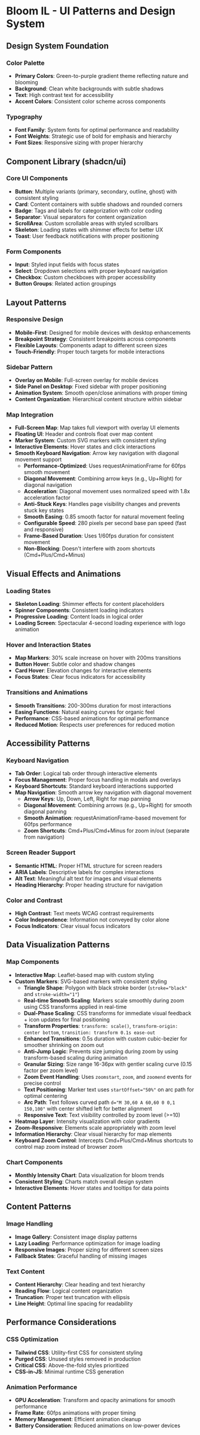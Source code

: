 # Bloom IL - UI Patterns and Design System

## Design System Foundation

### Color Palette
- **Primary Colors**: Green-to-purple gradient theme reflecting nature and blooming
- **Background**: Clean white backgrounds with subtle shadows
- **Text**: High contrast text for accessibility
- **Accent Colors**: Consistent color scheme across components

### Typography
- **Font Family**: System fonts for optimal performance and readability
- **Font Weights**: Strategic use of bold for emphasis and hierarchy
- **Font Sizes**: Responsive sizing with proper hierarchy

## Component Library (shadcn/ui)

### Core UI Components
- **Button**: Multiple variants (primary, secondary, outline, ghost) with consistent styling
- **Card**: Content containers with subtle shadows and rounded corners
- **Badge**: Tags and labels for categorization with color coding
- **Separator**: Visual separators for content organization
- **ScrollArea**: Custom scrollable areas with styled scrollbars
- **Skeleton**: Loading states with shimmer effects for better UX
- **Toast**: User feedback notifications with proper positioning

### Form Components
- **Input**: Styled input fields with focus states
- **Select**: Dropdown selections with proper keyboard navigation
- **Checkbox**: Custom checkboxes with proper accessibility
- **Button Groups**: Related action groupings

## Layout Patterns

### Responsive Design
- **Mobile-First**: Designed for mobile devices with desktop enhancements
- **Breakpoint Strategy**: Consistent breakpoints across components
- **Flexible Layouts**: Components adapt to different screen sizes
- **Touch-Friendly**: Proper touch targets for mobile interactions

### Sidebar Pattern
- **Overlay on Mobile**: Full-screen overlay for mobile devices
- **Side Panel on Desktop**: Fixed sidebar with proper positioning
- **Animation System**: Smooth open/close animations with proper timing
- **Content Organization**: Hierarchical content structure within sidebar

### Map Integration
- **Full-Screen Map**: Map takes full viewport with overlay UI elements
- **Floating UI**: Header and controls float over map content
- **Marker System**: Custom SVG markers with consistent styling
- **Interactive Elements**: Hover states and click interactions
- **Smooth Keyboard Navigation**: Arrow key navigation with diagonal movement support
  - **Performance-Optimized**: Uses requestAnimationFrame for 60fps smooth movement
  - **Diagonal Movement**: Combining arrow keys (e.g., Up+Right) for diagonal navigation
  - **Acceleration**: Diagonal movement uses normalized speed with 1.8x acceleration factor
  - **Anti-Stuck Keys**: Handles page visibility changes and prevents stuck key states
  - **Smooth Easing**: 0.85 smooth factor for natural movement feeling
  - **Configurable Speed**: 280 pixels per second base pan speed (fast and responsive)
  - **Frame-Based Duration**: Uses 1/60fps duration for consistent movement
  - **Non-Blocking**: Doesn't interfere with zoom shortcuts (Cmd+Plus/Cmd+Minus)

## Visual Effects and Animations

### Loading States
- **Skeleton Loading**: Shimmer effects for content placeholders
- **Spinner Components**: Consistent loading indicators
- **Progressive Loading**: Content loads in logical order
- **Loading Screen**: Spectacular 4-second loading experience with logo animation

### Hover and Interaction States
- **Map Markers**: 30% scale increase on hover with 200ms transitions
- **Button Hover**: Subtle color and shadow changes
- **Card Hover**: Elevation changes for interactive elements
- **Focus States**: Clear focus indicators for accessibility

### Transitions and Animations
- **Smooth Transitions**: 200-300ms duration for most interactions
- **Easing Functions**: Natural easing curves for organic feel
- **Performance**: CSS-based animations for optimal performance
- **Reduced Motion**: Respects user preferences for reduced motion

## Accessibility Patterns

### Keyboard Navigation
- **Tab Order**: Logical tab order through interactive elements
- **Focus Management**: Proper focus handling in modals and overlays
- **Keyboard Shortcuts**: Standard keyboard interactions supported
- **Map Navigation**: Smooth arrow key navigation with diagonal movement
  - **Arrow Keys**: Up, Down, Left, Right for map panning
  - **Diagonal Movement**: Combining arrows (e.g., Up+Right) for smooth diagonal panning
  - **Smooth Animation**: requestAnimationFrame-based movement for 60fps performance
  - **Zoom Shortcuts**: Cmd+Plus/Cmd+Minus for zoom in/out (separate from navigation)

### Screen Reader Support
- **Semantic HTML**: Proper HTML structure for screen readers
- **ARIA Labels**: Descriptive labels for complex interactions
- **Alt Text**: Meaningful alt text for images and visual elements
- **Heading Hierarchy**: Proper heading structure for navigation

### Color and Contrast
- **High Contrast**: Text meets WCAG contrast requirements
- **Color Independence**: Information not conveyed by color alone
- **Focus Indicators**: Clear visual focus indicators

## Data Visualization Patterns

### Map Components
- **Interactive Map**: Leaflet-based map with custom styling
- **Custom Markers**: SVG-based markers with consistent styling
  - **Triangle Shape**: Polygon with black stroke border (`stroke="black"` and `stroke-width="1"`)
  - **Real-time Smooth Scaling**: Markers scale smoothly during zoom using CSS transforms applied in real-time
  - **Dual-Phase Scaling**: CSS transforms for immediate visual feedback + icon updates for final positioning
  - **Transform Properties**: `transform: scale()`, `transform-origin: center bottom`, `transition: transform 0.1s ease-out`
  - **Enhanced Transitions**: 0.5s duration with custom cubic-bezier for smoother shrinking on zoom out
  - **Anti-Jump Logic**: Prevents size jumping during zoom by using transform-based scaling during animation
  - **Granular Sizing**: Size range 16-36px with gentler scaling curve (0.15 factor per zoom level)
  - **Zoom Event Handling**: Uses `zoomstart`, `zoom`, and `zoomend` events for precise control
  - **Text Positioning**: Marker text uses `startOffset="50%"` on arc path for optimal centering
  - **Arc Path**: Text follows curved path `d="M 30,60 A 60,60 0 0,1 150,100"` with center shifted left for better alignment
  - **Responsive Text**: Text visibility controlled by zoom level (>=10)
- **Heatmap Layer**: Intensity visualization with color gradients
- **Zoom-Responsive**: Elements scale appropriately with zoom level
- **Information Hierarchy**: Clear visual hierarchy for map elements
- **Keyboard Zoom Control**: Intercepts Cmd+Plus/Cmd+Minus shortcuts to control map zoom instead of browser zoom

### Chart Components
- **Monthly Intensity Chart**: Data visualization for bloom trends
- **Consistent Styling**: Charts match overall design system
- **Interactive Elements**: Hover states and tooltips for data points

## Content Patterns

### Image Handling
- **Image Gallery**: Consistent image display patterns
- **Lazy Loading**: Performance optimization for image loading
- **Responsive Images**: Proper sizing for different screen sizes
- **Fallback States**: Graceful handling of missing images

### Text Content
- **Content Hierarchy**: Clear heading and text hierarchy
- **Reading Flow**: Logical content organization
- **Truncation**: Proper text truncation with ellipsis
- **Line Height**: Optimal line spacing for readability

## Performance Considerations

### CSS Optimization
- **Tailwind CSS**: Utility-first CSS for consistent styling
- **Purged CSS**: Unused styles removed in production
- **Critical CSS**: Above-the-fold styles prioritized
- **CSS-in-JS**: Minimal runtime CSS generation

### Animation Performance
- **GPU Acceleration**: Transform and opacity animations for smooth performance
- **Frame Rate**: 60fps animations with proper timing
- **Memory Management**: Efficient animation cleanup
- **Battery Consideration**: Reduced animations on low-power devices 